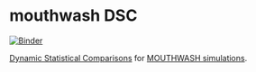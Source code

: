 # mouthwash DSC

[![Binder](http://mybinder.org/badge.svg)](https://mybinder.org/v2/gh/jdblischak/dsc-mouthwash/master)

[Dynamic Statistical Comparisons][dsc] for [MOUTHWASH simulations][mouthwash].

[dsc]: https://stephenslab.github.io/dsc-wiki/
[mouthwash]: https://github.com/dcgerard/mouthwash_sims
